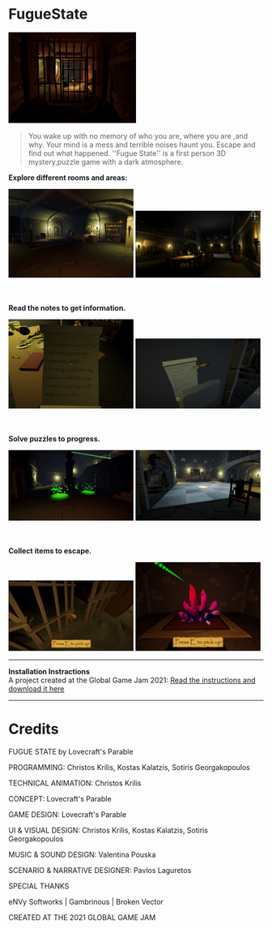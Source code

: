 # FugueState

<img width="50%" src="Screenshots/Dungeon.png">

>You wake up with no memory of who you are, where you are ,and why. Your mind is a mess and terrible noises haunt you. Escape and find out what happened. ''Fugue State'' is a first person 3D mystery,puzzle game with a dark atmosphere.

<b>Explore different rooms and areas:</b>
<p> <img width="49%" src="Screenshots/alchemy.png"> <img width="49%" src="Screenshots/Dinning.png"  </p>

<br><br>
<b>Read the notes to get information.</b> 
<p> <img width="49%" src="Screenshots/readingnote.png"> <img width="49%" src="Screenshots/Riddles.png"  </p>

<br><br>
<b>Solve puzzles to progress.</b> 
<p> <img width="49%" src="Screenshots/Altar.png"> <img width="49%" src="Screenshots/SolvePuzzles.png"  </p>
  
<br><br>
<b>Collect items to escape.</b> 
<p> <img width="49%" src="Screenshots/PickUpKey.png"> <img width="49%" src="Screenshots/crystals_0.png"  </p>

------------
<b>Installation Instractions</b>
<br>
A project created at the Global Game Jam 2021:  <a href = "https://globalgamejam.org/2021/games/fugue-state-5">Read the instructions and download it here</a>

------------

Credits
============

FUGUE STATE
by Lovecraft's Parable

PROGRAMMING: Christos Krilis, Kostas Kalatzis, Sotiris Georgakopoulos

TECHNICAL ANIMATION: Christos Krilis

CONCEPT: Lovecraft's Parable

GAME DESIGN: Lovecraft's Parable

UI & VISUAL DESIGN: Christos Krilis, Kostas Kalatzis, Sotiris Georgakopoulos

MUSIC & SOUND DESIGN: Valentina Pouska

SCENARIO & NARRATIVE DESIGNER: Pavlos Laguretos

SPECIAL THANKS

eΝVy Softworks | Gambrinous | Broken Vector

CREATED AT THE 2021 GLOBAL GAME JAM

